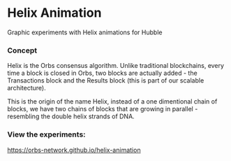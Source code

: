 # Helix Animation
Graphic experiments with Helix animations for Hubble

### Concept

Helix is the Orbs consensus algorithm. Unlike traditional blockchains, every time a block is closed in Orbs, two blocks are actually added - the Transactions block and the Results block (this is part of our scalable architecture).

This is the origin of the name Helix, instead of a one dimentional chain of blocks, we have two chains of blocks that are growing in parallel - resembling the double helix strands of DNA.

### View the experiments:

https://orbs-network.github.io/helix-animation
